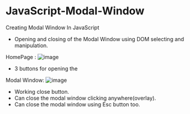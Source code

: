 # JavaScript-Modal-Window
Creating Modal Window In JavaScript

- Opening and closing of the Modal Window using DOM selecting and manipulation.

HomePage :
![image](https://user-images.githubusercontent.com/45042261/221771006-8537bc43-a368-45ed-ae15-2580c628e0a3.png)
- 3 buttons for opening the 

Modal Window:
![image](https://user-images.githubusercontent.com/45042261/221771339-d8c6c2bc-3512-4281-9007-f4f3d95fb159.png)
- Working close button.
- Can close the modal window clicking anywhere(overlay).
- Can close the modal window using Esc button too.

